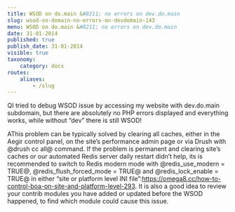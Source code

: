 ```yaml
---
title: WSOD on do.main &#8211; no errors on dev.do.main
slug: wsod-on-domain-no-errors-on-devdomain-143
menu: WSOD on do.main &#8211; no errors on dev.do.main
date: 31-01-2014
published: true
publish_date: 31-01-2014
visible: true
taxonomy:
    category: docs
routes:
    aliases:
        - /slug
---
```


<a name="debug-q"></a>

QI tried to debug WSOD issue by accessing my website with dev.do.main subdomain, but there are absolutely no PHP errors displayed and everything works, while without “dev” there is still WSOD!

<a name="debug-a"></a>

AThis problem can be typically solved by clearing all caches, either in the Aegir control panel, on the site’s performance admin page or via Drush with @drush cc all@ command. If the problem is permanent and clearing site’s caches or our automated Redis server daily restart didn’t help, its is recommended to switch to Redis modern mode with @redis_use_modern = TRUE@, @redis_flush_forced_mode = TRUE@ and @redis_lock_enable = TRUE@ in either “site or platform level INI file”:https://omega8.cc/how-to-control-boa-on-site-and-platform-level-293. It is also a good idea to review your contrib modules you have added or updated before the WSOD happened, to find which module could cause this issue.